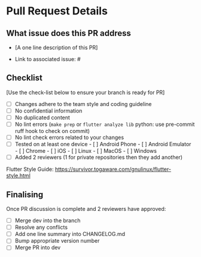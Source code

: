 # Pull Request Details

## What issue does this PR address

- [A one line description of this PR]

- Link to associated issue: #

## Checklist

[Use the check-list below to ensure your branch is ready for PR]

- [ ] Changes adhere to the team style and coding guideline
- [ ] No confidential information
- [ ] No duplicated content
- [ ] No lint errors (`make prep` or `flutter analyze lib`
                       python: use pre-commit ruff hook to check on commit)
- [ ] No lint check errors related to your changes
- [ ] Tested on at least one device
      - [ ] Android Phone
      - [ ] Android Emulator
      - [ ] Chrome
      - [ ] iOS
      - [ ] Linux
      - [ ] MacOS
      - [ ] Windows
- [ ] Added 2 reviewers (1 for private repositories then they add another)

Flutter Style Guide: https://survivor.togaware.com/gnulinux/flutter-style.html

## Finalising

Once PR discussion is complete and 2 reviewers have approved:

- [ ] Merge dev into the branch
- [ ] Resolve any conflicts
- [ ] Add one line summary into CHANGELOG.md
- [ ] Bump appropriate version number
- [ ] Merge PR into dev
